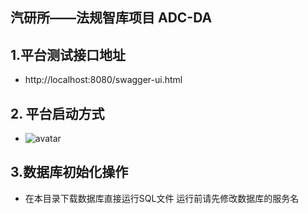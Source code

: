 ## 汽研所——法规智库项目   **ADC-DA** 


## 1.平台测试接口地址
* http://localhost:8080/swagger-ui.html

## 2. 平台启动方式
*  ![avatar](adc-da-ui/src/main/webapp/images/readme/adc_run.jpg)
## 3.数据库初始化操作
*  在本目录下载数据库直接运行SQL文件 运行前请先修改数据库的服务名